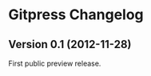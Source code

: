 Gitpress Changelog
==================

Version 0.1 (2012-11-28)
------------------------

First public preview release.
